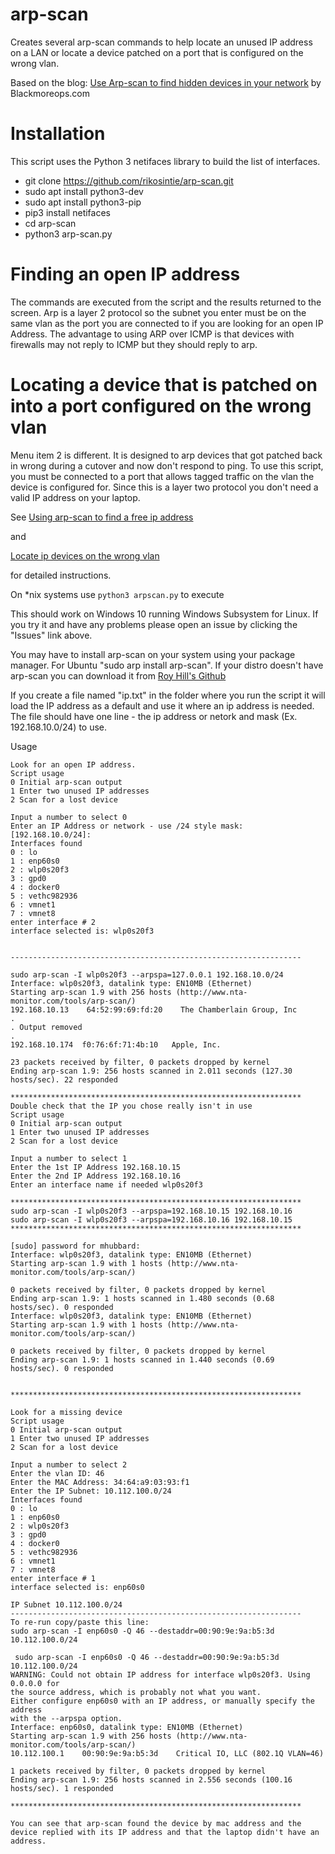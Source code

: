# arp-scan
Creates several arp-scan commands to help locate an unused IP address on a LAN or locate a device patched on a port that is configured on the wrong vlan.

Based on the blog:
[Use Arp-scan to find hidden devices in your network](https://www.blackmoreops.com/2015/12/31/use-arp-scan-to-find-hidden-devices-in-your-network/) by Blackmoreops.com

# Installation #
This script uses the Python 3 netifaces library to build the list of interfaces.

* git clone https://github.com/rikosintie/arp-scan.git
* sudo apt install python3-dev
* sudo apt install python3-pip
* pip3 install netifaces
* cd arp-scan 
* python3 arp-scan.py

# Finding an open IP address
The commands are executed from the script and the results returned to the screen. Arp is a layer 2 protocol so the subnet you enter must be on the same vlan as the port you are connected to if you are looking for an open IP Address. The advantage to using ARP over ICMP is that devices with firewalls may not reply to ICMP but they should reply to arp. 

# Locating a device that is patched on into a port configured on the wrong vlan
Menu item 2 is different. It is designed to arp devices that got patched back in wrong during a cutover and now don't respond to ping. To use this script, you must be connected to a port that allows tagged traffic on the vlan the device is configured for. Since this is a layer two protocol you don't need a valid IP address on your laptop.

See 
[Using arp-scan to find a free ip address](https://mwhubbard.blogspot.com/2017/04/using-arp-scan-to-find-free-ip-address.html) 

and

[Locate ip devices on the wrong vlan](https://mwhubbard.blogspot.com/2019/02/locate-ip-devices-on-wrong-vlan.html)

for detailed instructions.

On *nix systems use ```python3 arpscan.py``` to execute

This should work on Windows 10 running Windows Subsystem for Linux. If you try it and have any problems please open an issue by clicking the "Issues" link above.

You may have to install arp-scan on your system using your package manager. For Ubuntu "sudo arp install arp-scan".
If your distro doesn't have arp-scan you can download it from [Roy Hill's Github](https://github.com/royhills/arp-scan)

If you create a file named "ip.txt" in the folder where you run the script it will load the 
IP address as a default and use it where an ip address is needed. The file should have one 
line - the ip address or netork and mask (Ex. 192.168.10.0/24) to use.

Usage
```
Look for an open IP address.
Script usage
0 Initial arp-scan output
1 Enter two unused IP addresses
2 Scan for a lost device

Input a number to select 0
Enter an IP Address or network - use /24 style mask: [192.168.10.0/24]: 
Interfaces found
0 : lo
1 : enp60s0
2 : wlp0s20f3
3 : gpd0
4 : docker0
5 : vethc982936
6 : vmnet1
7 : vmnet8
enter interface # 2
interface selected is: wlp0s20f3


-----------------------------------------------------------------

sudo arp-scan -I wlp0s20f3 --arpspa=127.0.0.1 192.168.10.0/24
Interface: wlp0s20f3, datalink type: EN10MB (Ethernet)
Starting arp-scan 1.9 with 256 hosts (http://www.nta-monitor.com/tools/arp-scan/)
192.168.10.13    64:52:99:69:fd:20    The Chamberlain Group, Inc
.
. Output removed
.
192.168.10.174	f0:76:6f:71:4b:10	Apple, Inc.

23 packets received by filter, 0 packets dropped by kernel
Ending arp-scan 1.9: 256 hosts scanned in 2.011 seconds (127.30 hosts/sec). 22 responded

*****************************************************************
Double check that the IP you chose really isn't in use
Script usage
0 Initial arp-scan output
1 Enter two unused IP addresses
2 Scan for a lost device

Input a number to select 1
Enter the 1st IP Address 192.168.10.15
Enter the 2nd IP Address 192.168.10.16
Enter an interface name if needed wlp0s20f3

*****************************************************************
sudo arp-scan -I wlp0s20f3 --arpspa=192.168.10.15 192.168.10.16
sudo arp-scan -I wlp0s20f3 --arpspa=192.168.10.16 192.168.10.15
*****************************************************************

[sudo] password for mhubbard: 
Interface: wlp0s20f3, datalink type: EN10MB (Ethernet)
Starting arp-scan 1.9 with 1 hosts (http://www.nta-monitor.com/tools/arp-scan/)

0 packets received by filter, 0 packets dropped by kernel
Ending arp-scan 1.9: 1 hosts scanned in 1.480 seconds (0.68 hosts/sec). 0 responded
Interface: wlp0s20f3, datalink type: EN10MB (Ethernet)
Starting arp-scan 1.9 with 1 hosts (http://www.nta-monitor.com/tools/arp-scan/)

0 packets received by filter, 0 packets dropped by kernel
Ending arp-scan 1.9: 1 hosts scanned in 1.440 seconds (0.69 hosts/sec). 0 responded


*****************************************************************

Look for a missing device
Script usage
0 Initial arp-scan output
1 Enter two unused IP addresses
2 Scan for a lost device

Input a number to select 2
Enter the vlan ID: 46
Enter the MAC Address: 34:64:a9:03:93:f1
Enter the IP Subnet: 10.112.100.0/24
Interfaces found
0 : lo
1 : enp60s0
2 : wlp0s20f3
3 : gpd0
4 : docker0
5 : vethc982936
6 : vmnet1
7 : vmnet8
enter interface # 1
interface selected is: enp60s0

IP Subnet 10.112.100.0/24
-----------------------------------------------------------------
To re-run copy/paste this line:
sudo arp-scan -I enp60s0 -Q 46 --destaddr=00:90:9e:9a:b5:3d 10.112.100.0/24

 sudo arp-scan -I enp60s0 -Q 46 --destaddr=00:90:9e:9a:b5:3d 10.112.100.0/24
WARNING: Could not obtain IP address for interface wlp0s20f3. Using 0.0.0.0 for
the source address, which is probably not what you want.
Either configure enp60s0 with an IP address, or manually specify the address
with the --arpspa option.
Interface: enp60s0, datalink type: EN10MB (Ethernet)
Starting arp-scan 1.9 with 256 hosts (http://www.nta-monitor.com/tools/arp-scan/)
10.112.100.1    00:90:9e:9a:b5:3d    Critical IO, LLC (802.1Q VLAN=46)

1 packets received by filter, 0 packets dropped by kernel
Ending arp-scan 1.9: 256 hosts scanned in 2.556 seconds (100.16 hosts/sec). 1 responded

***************************************************************** 

You can see that arp-scan found the device by mac address and the device replied with its IP address and that the laptop didn't have an address.
```
